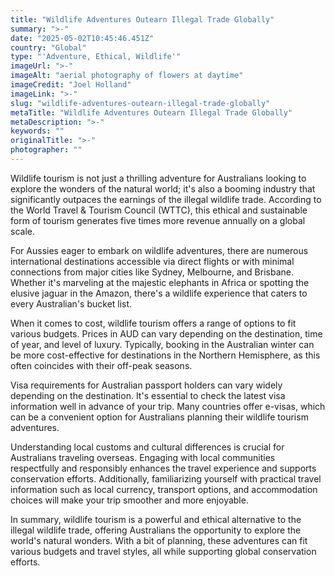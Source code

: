 ```yaml
---
title: "Wildlife Adventures Outearn Illegal Trade Globally"
summary: ">-"
date: "2025-05-02T10:45:46.451Z"
country: "Global"
type: "'Adventure, Ethical, Wildlife'"
imageUrl: ">-"
imageAlt: "aerial photography of flowers at daytime"
imageCredit: "Joel Holland"
imageLink: ">-"
slug: "wildlife-adventures-outearn-illegal-trade-globally"
metaTitle: "Wildlife Adventures Outearn Illegal Trade Globally"
metaDescription: ">-"
keywords: ""
originalTitle: ">-"
photographer: ""
---
```


Wildlife tourism is not just a thrilling adventure for Australians looking to explore the wonders of the natural world; it's also a booming industry that significantly outpaces the earnings of the illegal wildlife trade. According to the World Travel & Tourism Council (WTTC), this ethical and sustainable form of tourism generates five times more revenue annually on a global scale.

For Aussies eager to embark on wildlife adventures, there are numerous international destinations accessible via direct flights or with minimal connections from major cities like Sydney, Melbourne, and Brisbane. Whether it's marveling at the majestic elephants in Africa or spotting the elusive jaguar in the Amazon, there's a wildlife experience that caters to every Australian's bucket list.

When it comes to cost, wildlife tourism offers a range of options to fit various budgets. Prices in AUD can vary depending on the destination, time of year, and level of luxury. Typically, booking in the Australian winter can be more cost-effective for destinations in the Northern Hemisphere, as this often coincides with their off-peak seasons.

Visa requirements for Australian passport holders can vary widely depending on the destination. It's essential to check the latest visa information well in advance of your trip. Many countries offer e-visas, which can be a convenient option for Australians planning their wildlife tourism adventures.

Understanding local customs and cultural differences is crucial for Australians traveling overseas. Engaging with local communities respectfully and responsibly enhances the travel experience and supports conservation efforts. Additionally, familiarizing yourself with practical travel information such as local currency, transport options, and accommodation choices will make your trip smoother and more enjoyable.

In summary, wildlife tourism is a powerful and ethical alternative to the illegal wildlife trade, offering Australians the opportunity to explore the world's natural wonders. With a bit of planning, these adventures can fit various budgets and travel styles, all while supporting global conservation efforts.

